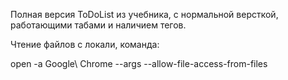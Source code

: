 Полная версия ToDoList из учебника, с нормальной версткой, работающими табами и наличием тегов.

Чтение файлов с локали, команда:

open -a Google\ Chrome --args --allow-file-access-from-files
